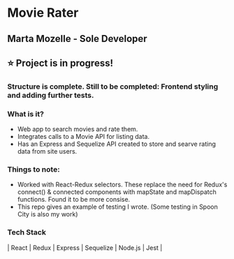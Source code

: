 # Movie Rater

## Marta Mozelle - Sole Developer

## ⭐  Project is in progress! 
### Structure is complete. Still to be completed: Frontend styling and adding further tests. 

### What is it?
- Web app to search movies and rate them.
- Integrates calls to a Movie API for listing data. 
- Has an Express and Sequelize API created to store and searve rating data from site users. 

### Things to note:
- Worked with React-Redux selectors. These replace the need for Redux's connect() & connected components with mapState and mapDispatch functions. Found it to be more consise. 
- This repo gives an example of testing I wrote. (Some testing in Spoon City is also my work)

### Tech Stack
| React | Redux | Express | Sequelize | Node.js | Jest |



